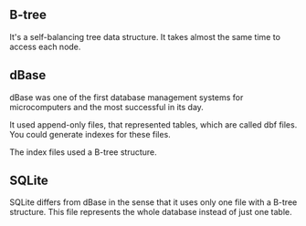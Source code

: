## B-tree

It's a self-balancing tree data structure. It takes almost the same time to access each node.

## dBase

dBase was one of the first database management systems for microcomputers and the most successful in its day.

It used append-only files, that represented tables, which are called dbf files. You could generate indexes for these files.

The index files used a B-tree structure.

## SQLite

SQLite differs from dBase in the sense that it uses only one file with a B-tree structure. This file represents the whole database instead of just one table.
